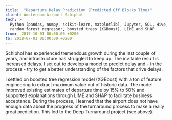```yaml
---
title:  "Departure Delay Prediction (Predicted Off Blocks Time)"
client: Amsterdam Airport Schiphol
tech: > 
  Python (pandas, numpy, scikit-learn, matplotlib), Jupyter, SQL, Hive, Spark, Databricks.
  random forest regressor, boosted trees (XGBoost), LIME and SHAP 
from:  2017-10-01 00:00:00 +0200
to: 2018-07-01 00:00:00 +0200
---
```

Schiphol has experienced tremendous growth during the last couple of years, and infrastructure has struggled to keep up. The invitable result is increased delays. I set out to develop a model to predict delay and - in the process - try to get a better understanding of the factors that drive delays. 

I settled on boosted tree regression model (XGBoost) with a ton of feature engineering to extract maximum value out of historic data. The model improved existing estimates of departure time by 15% to 50% and supported explanations through LIME and SHAP to facilitate business acceptance. During the process, I learned that the airport does not have enough data about the progress of the turnaround process to make a really great prediction. This led to the Deep Turnaround project (see above).
